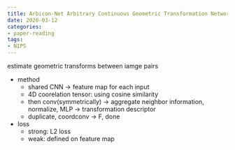 ```yaml
---
title: Arbicon-Net Arbitrary Continuous Geometric Transformation Networks for Image Registration
date: 2020-03-12
categories:
- paper-reading
tags:
- NIPS
---
```


estimate geometric transforms between iamge pairs
- method
    - shared CNN -> feature map for each input
    - 4D coorelation tensor: using cosine similarity
    - then conv(symmetrically) -> aggregate neighbor information, normalize, MLP -> transformation descriptor
    - duplicate, coordconv -> F, done
- loss
    - strong: L2 loss
    - weak: defined on feature map
